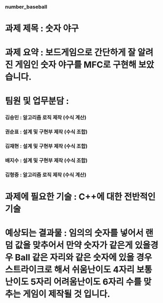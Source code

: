 ### number_baseball
# 과제 제목 : 숫자 야구
# 과제 요약 : 보드게임으로 간단하게 잘 알려진 게임인 숫자 야구를 MFC로 구현해 보았습니다.
# 팀원 및 업무분담 : 
### 김승민 : 알고리즘 로직 제작 (수식 계산)
### 권순표 : 설계 및 구현부 제작 (수식 조합)
### 김재현 : 설계 및 구현부 제작 (수식 조합)
### 배지수 : 설계 및 구현부 제작 (수식 조합)
### 김형중 : 알고리즘 로직 제작 (수식 계산)
# 과제에 필요한 기술 : C++에 대한 전반적인 기술
# 예상되는 결과물 : 임의의 숫자를 넣어서 랜덤 값을 맞추어서 만약 숫자가 같은게 있을경우 Ball 같은 자리와 같은 숫자에 있을 경우 스트라이크로 해서 쉬움난이도 4자리 보통 난이도 5자리 어려움난이도 6자리 수를 맞추는 게임이 제작될 것 입니다.
